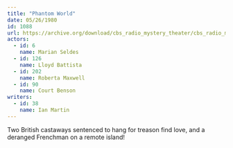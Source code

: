 ```yaml
---
title: "Phantom World"
date: 05/26/1980
id: 1088
url: https://archive.org/download/cbs_radio_mystery_theater/cbs_radio_mystery_theater-1051-1100.zip/cbs_radio_mystery_theater-1051-1100%2Fcbsrmt_1088_phantom_world.mp3
actors:  
  - id: 6
    name: Marian Seldes  
  - id: 126
    name: Lloyd Battista  
  - id: 202
    name: Roberta Maxwell  
  - id: 90
    name: Court Benson
writers:  
  - id: 38
    name: Ian Martin
---
```

Two British castaways sentenced to hang for treason find love, and a deranged Frenchman on a remote island!